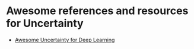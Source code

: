# Awesome references and resources for Uncertainty

* [Awesome Uncertainty for Deep Learning](https://github.com/ENSTA-U2IS-AI/awesome-uncertainty-deeplearning)

